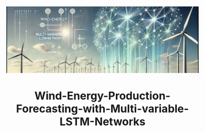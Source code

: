 # 
<p align="center">
    <img width="1150" src="Images_Ref/Logo_01.png" alt="Logo_01">
</p>

<h1 align="center">
    
Wind-Energy-Production-Forecasting-with-Multi-variable-LSTM-Networks

</h1>

